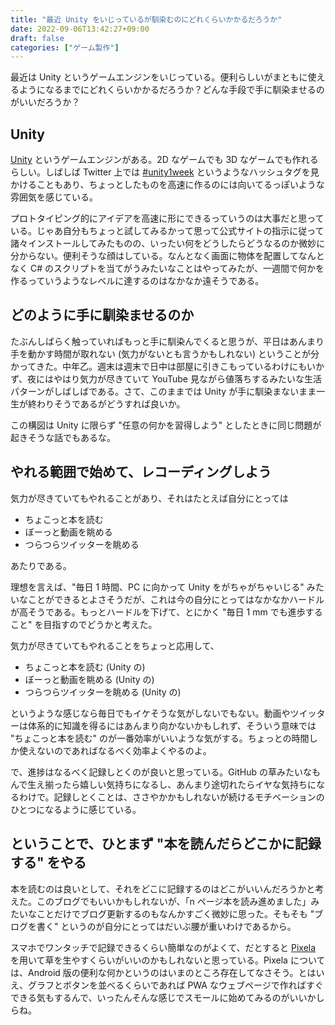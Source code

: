 ```yaml
---
title: "最近 Unity をいじっているが馴染むのにどれくらいかかるだろうか"
date: 2022-09-06T13:42:27+09:00
draft: false
categories: ["ゲーム製作"]
---
```


最近は Unity というゲームエンジンをいじっている。便利らしいがまともに使えるようになるまでにどれくらいかかるだろうか？どんな手段で手に馴染ませるのがいいだろうか？

<!--more-->

## Unity

[Unity](https://unity.com/ja) というゲームエンジンがある。2D なゲームでも 3D なゲームでも作れるらしい。しばしば Twitter 上では [#unity1week](https://twitter.com/hashtag/unity1week) というようなハッシュタグを見かけることもあり、ちょっとしたものを高速に作るのには向いてるっぽいような雰囲気を感じている。

プロトタイピング的にアイデアを高速に形にできるっていうのは大事だと思っている。じゃあ自分もちょっと試してみるかって思って公式サイトの指示に従って諸々インストールしてみたものの、いったい何をどうしたらどうなるのか微妙に分からない。便利そうな顔はしている。なんとなく画面に物体を配置してなんとなく C# のスクリプトを当てがうみたいなことはやってみたが、一週間で何かを作るっていうようなレベルに達するのはなかなか遠そうである。

## どのように手に馴染ませるのか

たぶんしばらく触っていればもっと手に馴染んでくると思うが、平日はあんまり手を動かす時間が取れない (気力がないとも言うかもしれない) ということが分かってきた。中年乙。週末は週末で日中は部屋に引きこもっているわけにもいかず、夜にはやはり気力が尽きていて YouTube 見ながら値落ちするみたいな生活パターンがしばしばである。さて、このままでは Unity が手に馴染まないまま一生が終わりそうであるがどうすれば良いか。

この構図は Unity に限らず "任意の何かを習得しよう" としたときに同じ問題が起きそうな話でもあるな。

## やれる範囲で始めて、レコーディングしよう

気力が尽きていてもやれることがあり、それはたとえば自分にとっては

- ちょこっと本を読む
- ぼーっと動画を眺める
- つらつらツイッターを眺める

あたりである。

理想を言えば、"毎日 1 時間、PC に向かって Unity をがちゃがちゃいじる" みたいなことができるとよさそうだが、これは今の自分にとってはなかなかハードルが高そうである。もっとハードルを下げて、とにかく "毎日 1 mm でも進歩すること" を目指すのでどうかと考えた。

気力が尽きていてもやれることをちょっと応用して、

- ちょこっと本を読む (Unity の)
- ぼーっと動画を眺める (Unity の)
- つらつらツイッターを眺める (Unity の)

というような感じなら毎日でもイケそうな気がしないでもない。動画やツイッターは体系的に知識を得るにはあんまり向かないかもしれず、そういう意味では "ちょこっと本を読む" のが一番効率がいいような気がする。ちょっとの時間しか使えないのであればなるべく効率よくやるのよ。

で、進捗はなるべく記録しとくのが良いと思っている。GitHub の草みたいなもんで生え揃ったら嬉しい気持ちになるし、あんまり途切れたらイヤな気持ちになるわけで。記録しとくことは、ささやかかもしれないが続けるモチベーションのひとつになるように感じている。

## ということで、ひとまず "本を読んだらどこかに記録する" をやる

本を読むのは良いとして、それをどこに記録するのはどこがいいんだろうかと考えた。このブログでもいいかもしれないが、「n ページ本を読み進めました」みたいなことだけでブログ更新するのもなんかすごく微妙に思った。そもそも "ブログを書く" というのが自分にとってはだいぶ腰が重いわけであるから。

スマホでワンタッチで記録できるくらい簡単なのがよくて、だとすると [Pixela](https://pixe.la/ja) を用いて草を生やすくらいがいいのかもしれないと思っている。Pixela については、Android 版の便利な何かというのはいまのところ存在してなさそう。とはいえ、グラフとボタンを並べるくらいであれば PWA なウェブページで作ればすぐできる気もするんで、いったんそんな感じでスモールに始めてみるのがいいかしらね。
